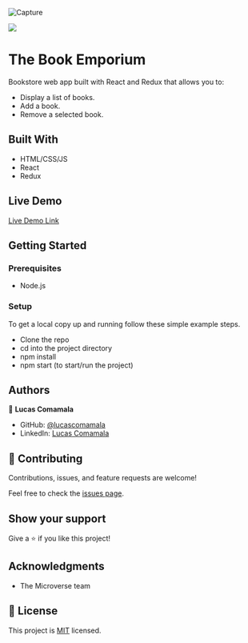 ![Capture](https://github.com/lucascomamala/react-bookstore/assets/10102977/30742fc3-f109-442b-bbe1-bf9cf5c27f4f)

![](https://img.shields.io/badge/Microverse-blueviolet)

# The Book Emporium

Bookstore web app built with React and Redux that allows you to:
- Display a list of books.
- Add a book.
- Remove a selected book.


## Built With

- HTML/CSS/JS
- React
- Redux

## Live Demo

[Live Demo Link](https://bookemporium.netlify.app/)


## Getting Started

### Prerequisites
- Node.js

### Setup
To get a local copy up and running follow these simple example steps.
- Clone the repo
- cd into the project directory
- npm install
- npm start (to start/run the project)

## Authors

👤 **Lucas Comamala**

- GitHub: [@lucascomamala](https://github.com/lucascomamala/)
- LinkedIn: [Lucas Comamala](https://linkedin.com/in/lucas-comamala/)

## 🤝 Contributing

Contributions, issues, and feature requests are welcome!

Feel free to check the [issues page](../../issues/).

## Show your support

Give a ⭐️ if you like this project!

## Acknowledgments

- The Microverse team

## 📝 License

This project is [MIT](./LICENSE) licensed.
